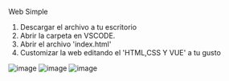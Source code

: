 Web Simple

1. Descargar el archivo a tu escritorio
2. Abrir la carpeta en VSCODE.
3. Abrir el archivo 'index.html'
4. Customizar la web editando el 'HTML,CSS Y VUE' a tu gusto

![image](https://github.com/user-attachments/assets/b4d3509b-87af-4a77-a878-d07f9a0b3fad)
![image](https://github.com/user-attachments/assets/f7306a77-358f-4a5f-adda-216d2ac98111)
![image](https://github.com/user-attachments/assets/b8ad7a05-dd75-4d09-ba85-a7bcfe4fc42c)
